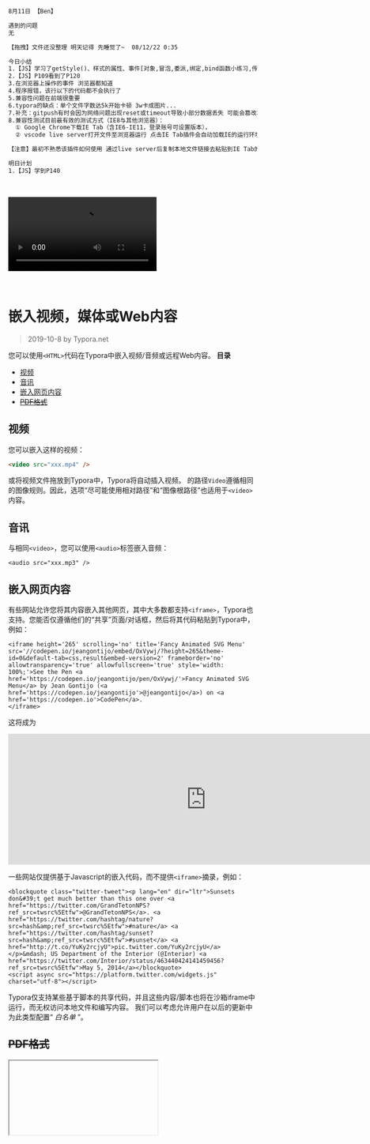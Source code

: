```html
8月11日 【Ben】

遇到的问题
无

【拖拽】文件还没整理 明天记得 先睡觉了~  08/12/22 0:35

今日小结
1.【JS】学习了getStyle()、样式的属性、事件[对象,冒泡,委派,绑定,bind函数小练习,传播]，【拖拽】综合练习，需要查文档了解的属性和方法很多 需时间消化 对事件的原理更加透彻
2.【JS】P109看到了P120
3.在浏览器上操作的事件 浏览器都知道
4.程序报错，该行以下的代码都不会执行了
5.兼容性问题在前端很重要
6.typora的缺点：单个文件字数达5k开始卡顿 3w卡成图片...
7.补充：gitpush有时会因为网络问题出现reset或timeout导致小部分数据丢失 可能会篡改本地文件信息 也可能只是没有上传成功 经多次实验发现html的数据上传丢失率是最低的，暂时没有发现数据丢失的情况，md文件丢失率较高 若md中的代码有所丢失 可前往相应的html文件中查询
8.兼容性测试目前最有效的测试方式（IE8与其他浏览器）：
  ① Google Chrome下载IE Tab（含IE6-IE11，登录账号可设置版本），
  ② vscode live server打开文件至浏览器运行 点击IE Tab插件会自动加载IE的运行环境（默认是加载IE7）

【注意】最初不熟悉该插件如何使用 通过live server后复制本地文件链接去粘贴到IE Tab的搜索框中 但这样的要求是本地文件链接得是无中文的才行 不然粘贴访问会变成乱码 页面无法显示

明日计划
1.【JS】学到P140
```

​	

<video src="../video/DOM-图片切换小练习.mp4"></video>

​	



# 嵌入视频，媒体或Web内容

> 2019-10-8 by Typora.net

您可以使用`<HTML>`代码在Typora中嵌入视频/音频或远程Web内容。 **目录**

- [视频](http://support.typora.io/Media/#video)
- [音讯](http://support.typora.io/Media/#audio)
- [嵌入网页内容](http://support.typora.io/Media/#embed-web-contents)
- [~~PDF格式~~](http://support.typora.io/Media/#pdf)

## 视频

您可以嵌入这样的视频：

```Markdown
<video src="xxx.mp4" />
```

或将视频文件拖放到Typora中，Typora将自动插入视频。 的路径`Video`遵循相同的图像规则。因此，选项“尽可能使用相对路径”和“图像根路径”也适用于`<video>`内容。

## 音讯

与相同`<video>`，您可以使用`<audio>`标签嵌入音频：

```
<audio src="xxx.mp3" />
```

## 嵌入网页内容

有些网站允许您将其内容嵌入其他网页，其中大多数都支持`<iframe>`，Typora也支持。您能否仅遵循他们的“共享”页面/对话框，然后将其代码粘贴到Typora中，例如：

```
<iframe height='265' scrolling='no' title='Fancy Animated SVG Menu' src='//codepen.io/jeangontijo/embed/OxVywj/?height=265&theme-id=0&default-tab=css,result&embed-version=2' frameborder='no' allowtransparency='true' allowfullscreen='true' style='width: 100%;'>See the Pen <a href='https://codepen.io/jeangontijo/pen/OxVywj/'>Fancy Animated SVG Menu</a> by Jean Gontijo (<a href='https://codepen.io/jeangontijo'>@jeangontijo</a>) on <a href='https://codepen.io'>CodePen</a>.
</iframe>
```

这将成为 

<iframe title="" src="https://codepen.io/jeangontijo/embed/OxVywj/?height=265&amp;theme-id=0&amp;default-tab=css,result&amp;embed-version=2" height="265" frameborder="no" scrolling="no" allowfullscreen="allowfullscreen" style="width: 800px;"></iframe>

 一些网站仅提供基于Javascript的嵌入代码，而不提供`<iframe>`摘录，例如：

```
<blockquote class="twitter-tweet"><p lang="en" dir="ltr">Sunsets don&#39;t get much better than this one over <a href="https://twitter.com/GrandTetonNPS?ref_src=twsrc%5Etfw">@GrandTetonNPS</a>. <a href="https://twitter.com/hashtag/nature?src=hash&amp;ref_src=twsrc%5Etfw">#nature</a> <a href="https://twitter.com/hashtag/sunset?src=hash&amp;ref_src=twsrc%5Etfw">#sunset</a> <a href="http://t.co/YuKy2rcjyU">pic.twitter.com/YuKy2rcjyU</a></p>&mdash; US Department of the Interior (@Interior) <a href="https://twitter.com/Interior/status/463440424141459456?ref_src=twsrc%5Etfw">May 5, 2014</a></blockquote>
<script async src="https://platform.twitter.com/widgets.js" charset="utf-8"></script>
```

Typora仅支持某些基于脚本的共享代码，并且这些内容/脚本也将在沙箱iframe中运行，而无权访问本地文件和编写内容。 我们可以考虑允许用户在以后的更新中为此类型配置“ *白名单* ”。

## ~~PDF格式~~

<iframe>本机不再支持将PDF文档嵌入其中。 您可以改用在线文件查看器，例如https://gist.github.com/tzmartin/1cf85dc3d975f94cfddc04bc0dd399be中的示例。



文章地址：https://www.typora.net/423.html